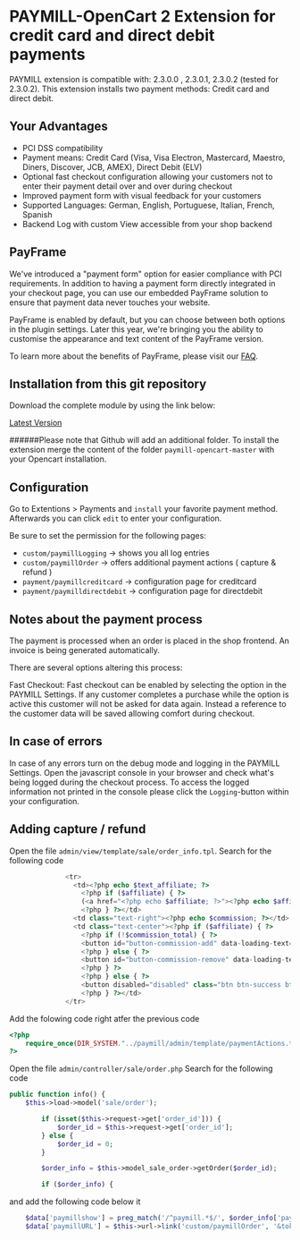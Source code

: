 PAYMILL-OpenCart 2 Extension for credit card and direct debit payments
====================

PAYMILL extension is compatible with: 2.3.0.0 , 2.3.0.1, 2.3.0.2 (tested for 2.3.0.2). This extension installs two payment methods: Credit card and direct debit.

## Your Advantages
* PCI DSS compatibility
* Payment means: Credit Card (Visa, Visa Electron, Mastercard, Maestro, Diners, Discover, JCB, AMEX), Direct Debit (ELV)
* Optional fast checkout configuration allowing your customers not to enter their payment detail over and over during checkout
* Improved payment form with visual feedback for your customers
* Supported Languages: German, English, Portuguese, Italian, French, Spanish
* Backend Log with custom View accessible from your shop backend

## PayFrame
 We've introduced a "payment form" option for easier compliance with PCI requirements.
 In addition to having a payment form directly integrated in your checkout page, you can
 use our embedded PayFrame solution to ensure that payment data never touches your
 website.

 PayFrame is enabled by default, but you can choose between both options in the plugin
 settings. Later this year, we're bringing you the ability to customise the appearance and
 text content of the PayFrame version.

 To learn more about the benefits of PayFrame, please visit our [FAQ](https://www.paymill.com/en/faq/how-does-paymills-payframe-solution-work "FAQ").

## Installation from this git repository

Download the complete module by using the link below:

[Latest Version](https://github.com/Paymill/paymill-opencart-2/archive/master.zip)

######Please note that Github will add an additional folder.
To install the extension merge the content of the folder `paymill-opencart-master` with your Opencart installation.

## Configuration

Go to Extentions > Payments and `install` your favorite payment method.
Afterwards you can click `edit` to enter your configuration.

Be sure to set the permission for the following pages:
* `custom/paymillLogging` -> shows you all log entries
* `custom/paymillOrder` -> offers additional payment actions ( capture & refund )
* `payment/paymillcreditcard` -> configuration page for creditcard
* `payment/paymilldirectdebit` -> configuration page for directdebit

## Notes about the payment process

The payment is processed when an order is placed in the shop frontend.
An invoice is being generated automatically.

There are several options altering this process:

Fast Checkout: Fast checkout can be enabled by selecting the option in the PAYMILL Settings. If any customer completes a purchase while the option is active this customer will not be asked for data again. Instead a reference to the customer data will be saved allowing comfort during checkout.

## In case of errors

In case of any errors turn on the debug mode and logging in the PAYMILL Settings. Open the javascript console in your browser and check what's being logged during the checkout process. To access the logged information not printed in the console please click the `Logging`-button within your configuration.

## Adding capture / refund

Open the file `admin/view/template/sale/order_info.tpl`.
Search for the following code
```php
              <tr>
                <td><?php echo $text_affiliate; ?>
                  <?php if ($affiliate) { ?>
                  (<a href="<?php echo $affiliate; ?>"><?php echo $affiliate_firstname; ?> <?php echo $affiliate_lastname; ?></a>)
                  <?php } ?></td>
                <td class="text-right"><?php echo $commission; ?></td>
                <td class="text-center"><?php if ($affiliate) { ?>
                  <?php if (!$commission_total) { ?>
                  <button id="button-commission-add" data-loading-text="<?php echo $text_loading; ?>" data-toggle="tooltip" title="<?php echo $button_commission_add; ?>" class="btn btn-success btn-xs"><i class="fa fa-plus-circle"></i></button>
                  <?php } else { ?>
                  <button id="button-commission-remove" data-loading-text="<?php echo $text_loading; ?>" data-toggle="tooltip" title="<?php echo $button_commission_remove; ?>" class="btn btn-danger btn-xs"><i class="fa fa-minus-circle"></i></button>
                  <?php } ?>
                  <?php } else { ?>
                  <button disabled="disabled" class="btn btn-success btn-xs"><i class="fa fa-plus-circle"></i></button>
                  <?php } ?></td>
              </tr>
```

Add the folowing code right atfer the previous code
```php
<?php
    require_once(DIR_SYSTEM."../paymill/admin/template/paymentActions.tpl");
?>
```

Open the file `admin/controller/sale/order.php`
Search for the following code
```php
public function info() {
    $this->load->model('sale/order');

		if (isset($this->request->get['order_id'])) {
			$order_id = $this->request->get['order_id'];
		} else {
			$order_id = 0;
		}

		$order_info = $this->model_sale_order->getOrder($order_id);

		if ($order_info) {
```
and add the following code below it
```php
    $data['paymillshow'] = preg_match('/^paymill.*$/', $order_info['payment_code']);
    $data['paymillURL'] = $this->url->link('custom/paymillOrder', '&token=' . $this->session->data['token'] .'&orderId='.$order_id);
```
